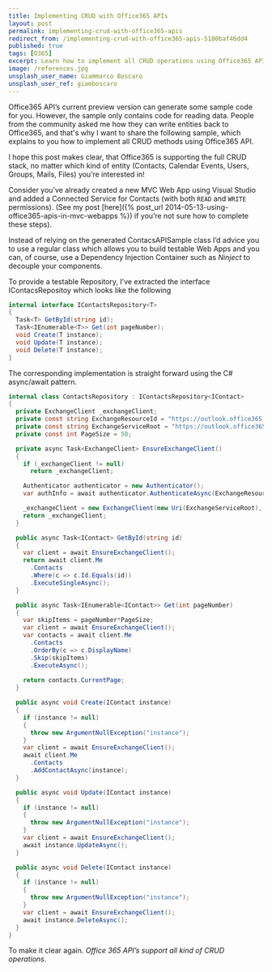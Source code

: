 ```yaml
---
title: Implementing CRUD with Office365 APIs
layout: post
permalink: implementing-crud-with-office365-apis
redirect_from: /implementing-crud-with-office365-apis-5180baf46dd4
published: true
tags: [O365]
excerpt: Learn how to implement all CRUD operations using Office365 API.
image: /references.jpg
unsplash_user_name: Giammarco Boscaro
unsplash_user_ref: giamboscaro
---
```

Office365 API’s current preview version can generate some sample code for you. However, the sample only contains code for reading data. People from the community asked me how they can write entities back to Office365, and that's why I want to share the following sample, which explains to you how to implement all CRUD methods using Office365 API.

I hope this post makes clear, that Office365 is supporting the full CRUD stack, no matter which kind of entity (Contacts, Calendar Events, Users, Groups, Mails, Files) you’re interested in!

Consider you’ve already created a new MVC Web App using Visual Studio and added a Connected Service for Contacts (with both `READ` and `WRITE` permissions). (See my post [here]({% post_url 2014-05-13-using-office365-apis-in-mvc-webapps %}) if you’re not sure how to complete these steps).

Instead of relying on the generated ContacsAPISample class I’d advice you to use a regular class which allows you to build testable Web Apps and you can, of course, use a Dependency Injection Container such as *Ninject* to decouple your components.

To provide a testable Repository, I’ve extracted the interface IContacsRepositoy which looks like the following

```csharp
internal interface IContactsRepository<T>
{
  Task<T> GetById(string id);
  Task<IEnumerable<T>> Get(int pageNumber);
  void Create(T instance);
  void Update(T instance);
  void Delete(T instance);
}

```

The corresponding implementation is straight forward using the C# async/await pattern.

```csharp
internal class ContactsRepository : IContactsRepository<IContact>
{
  private ExchangeClient _exchangeClient;
  private const string ExchangeResourceId = "https://outlook.office365.com";
  private const string ExchangeServiceRoot = "https://outlook.office365.com/ews/odata";
  private const int PageSize = 50;

  private async Task<ExchangeClient> EnsureExchangeClient()
  {
    if (_exchangeClient != null)
      return _exchangeClient;

    Authenticator authenticator = new Authenticator();
    var authInfo = await authenticator.AuthenticateAsync(ExchangeResourceId);

    _exchangeClient = new ExchangeClient(new Uri(ExchangeServiceRoot), authInfo.GetAccessToken);
    return _exchangeClient;
  }

  public async Task<IContact> GetById(string id)
  {
    var client = await EnsureExchangeClient();
    return await client.Me
      .Contacts
      .Where(c => c.Id.Equals(id))
      .ExecuteSingleAsync();
  }

  public async Task<IEnumerable<IContact>> Get(int pageNumber)
  {
    var skipItems = pageNumber*PageSize;
    var client = await EnsureExchangeClient();
    var contacts = await client.Me
      .Contacts
      .OrderBy(c => c.DisplayName)
      .Skip(skipItems)
      .ExecuteAsync();
        
    return contacts.CurrentPage;
  }

  public async void Create(IContact instance)
  {
    if (instance != null)
    {
      throw new ArgumentNullException("instance");
    }
    var client = await EnsureExchangeClient();
    await client.Me
      .Contacts
      .AddContactAsync(instance);
  }

  public async void Update(IContact instance)
  {
    if (instance != null)
    {
      throw new ArgumentNullException("instance");
    }
    var client = await EnsureExchangeClient();
    await instance.UpdateAsync();
  }

  public async void Delete(IContact instance)
  {
    if (instance != null)
    {
      throw new ArgumentNullException("instance");
    }
    var client = await EnsureExchangeClient();
    await instance.DeleteAsync();
  }
}

```

To make it clear again. *Office 365 API’s support all kind of CRUD operations*.


